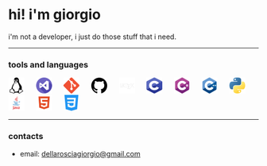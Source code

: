 # hi! i'm giorgio

i'm not a developer, i just do those stuff that i need.

---

### tools and languages

<p float="left">
    <img src="imgs/linux.png" alt="linux" title="linux" width="32" height="32">
    &nbsp;&nbsp;&nbsp;&nbsp;
    <img src="imgs/vscode.png" alt="vscode" title="vscode" width="32" height="32">
    &nbsp;&nbsp;&nbsp;&nbsp;
    <img src="imgs/git.png" alt="git" title="git" width="32" height="32">
    &nbsp;&nbsp;&nbsp;&nbsp;
    <img src="imgs/github.png" alt="github" title="github" width="32" height="32">
    &nbsp;&nbsp;&nbsp;&nbsp;
    <img src="imgs/latex.png" alt="latex" title="latex" width="32" height="32">
    &nbsp;&nbsp;&nbsp;&nbsp;
    <img src="imgs/c.png" alt="c" title="c" width="32" height="32">
    &nbsp;&nbsp;&nbsp;&nbsp;
    <img src="imgs/c-sharp.png" alt="c-sharp" title="c-sharp" width="32" height="32">
    &nbsp;&nbsp;&nbsp;&nbsp;
    <img src="imgs/cpp.png" alt="cpp" title="cpp" width="32" height="32">
    &nbsp;&nbsp;&nbsp;&nbsp;
    <img src="imgs/python.png" alt="python" title="python" width="32" height="32">
    &nbsp;&nbsp;&nbsp;&nbsp;
    <img src="imgs/java.png" alt="java" title="java" width="32" height="32">
    &nbsp;&nbsp;&nbsp;&nbsp;
    <img src="imgs/html.png" alt="html" title="html" width="32" height="32">
    &nbsp;&nbsp;&nbsp;&nbsp;
    <img src="imgs/css.png" alt="css" title="css" width="32" height="32">
</p>

---

### contacts

+ email: [dellarosciagiorgio@gmail.com](mailto:dellarosciagiorgio@gmail.com)
